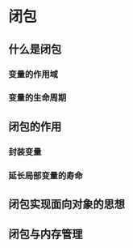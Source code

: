 # 闭包

## 什么是闭包

### 变量的作用域

### 变量的生命周期

## 闭包的作用

### 封装变量

### 延长局部变量的寿命

## 闭包实现面向对象的思想

## 闭包与内存管理



